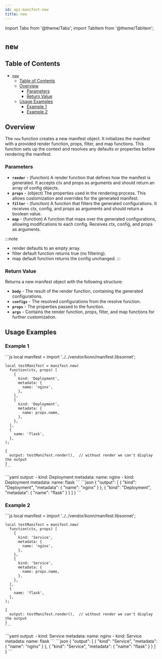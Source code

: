 ```yaml
---
id: api-manifest-new
title: new
---
```


import Tabs from '@theme/Tabs';
import TabItem from '@theme/TabItem';


# `new`

## Table of Contents
- [`new`](#new)
  - [Table of Contents](#table-of-contents)
  - [Overview](#overview)
    - [Parameters](#parameters)
    - [Return Value](#return-value)
  - [Usage Examples](#usage-examples)
    - [Example 1](#example-1)
    - [Example 2](#example-2)

## Overview
The `new` function creates a new manifest object. It initializes the manifest with a provided render function, props, filter, and map functions. This function sets up the context and resolves any defaults or properties before rendering the manifest.

### Parameters
- **`render`** - (function) A render function that defines how the manifest is generated. It accepts ctx and props as arguments and should return an array of config objects.
- **`props`** - (object) The properties used in the rendering process. This allows customization and overrides for the generated manifest.
- **`filter`** - (function) A function that filters the generated configurations. It receives ctx, config, and props as arguments and should return a boolean value.
- **`map`** - (function) A function that maps over the generated configurations, allowing modifications to each config. Receives ctx, config, and props as arguments. 

:::note
- render defaults to an empty array.
- filter default function returns true (no filtering).
- map default function returns the config unchanged.
:::

### Return Value
Returns a new manifest object with the following structure:

- **`body`** - The result of the render function, containing the generated configurations.
- **`configs`** - The resolved configurations from the resolve function.
- **`props`** - The properties passed to the function.
- **`args`** - Contains the render function, props, filter, and map functions for further customization.

## Usage Examples

### Example 1
<Tabs>
  <TabItem value="jsonnet" label="Jsonnet" default>
    ```js
    local manifest = import '../../vendor/konn/manifest.libsonnet';

    local testManifest = manifest.new(
      function(ctx, props) [
        {
          kind: 'Deployment',
          metadata: {
            name: 'nginx',
          },
        },
        {
          kind: 'Deployment',
          metadata: {
            name: props.name,
          },
        },
      ],
      {
        name: 'flask',
      },
    );

    {
      output: testManifest.render(),  // without render we can't display the output
    }
    ``` 
  </TabItem>
  <TabItem value="yaml" label="YAML Output">
    ```yaml
    output:
      - kind: Deployment
        metadata:
          name: nginx
      - kind: Deployment
        metadata:
          name: flask
    ```
  </TabItem>
  <TabItem value="json" label="JSON Output">
    ```json
    {
       "output": [
          {
             "kind": "Deployment",
             "metadata": {
                "name": "nginx"
             }
          },
          {
             "kind": "Deployment",
             "metadata": {
                "name": "flask"
             }
          }
       ]
    }
    ```
  </TabItem>
</Tabs>

### Example 2
<Tabs>
  <TabItem value="jsonnet" label="Jsonnet" default>
    ```js
    local manifest = import '../../vendor/konn/manifest.libsonnet';

    local testManifest = manifest.new(
      function(ctx, props) [
        {
          kind: 'Service',
          metadata: {
            name: 'nginx',
          },
        },
        {
          kind: 'Service',
          metadata: {
            name: props.name,
          },
        },
      ],
      {
        name: 'flask',
      },
    );

    {
      output: testManifest.render(),  // without render we can't display the output
    }
    ``` 
  </TabItem>
  <TabItem value="yaml" label="YAML Output">
    ```yaml
    output:
      - kind: Service
        metadata:
          name: nginx
      - kind: Service
        metadata:
          name: flask
    ```
  </TabItem>
  <TabItem value="json" label="JSON Output">
    ```json
    {
       "output": [
          {
             "kind": "Service",
             "metadata": {
                "name": "nginx"
             }
          },
          {
             "kind": "Service",
             "metadata": {
                "name": "flask"
             }
          }
       ]
    }
    ```
  </TabItem>
</Tabs>